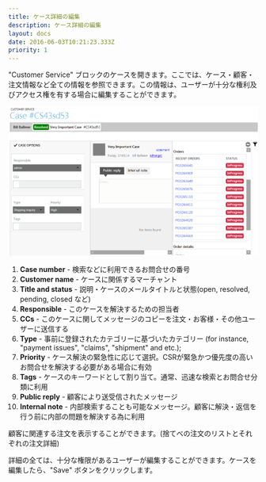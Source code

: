 ```yaml
---
title: ケース詳細の編集
description: ケース詳細の編集
layout: docs
date: 2016-06-03T10:21:23.333Z
priority: 1
---
```

"Customer Service" ブロックのケースを開きます。ここでは、ケース・顧客・注文情報など全ての情報を参照できます。この情報は、ユーザーが十分な権利及びアクセス権を有する場合に編集することができます。

![](../../../assets/images/docs/004-case-details.PNG)

1. **Case number** - 検索などに利用できるお問合せの番号
2. **Customer name** - ケースに関係するマーチャント
3. **Title and status** - 説明・ケースのメールタイトルと状態(open, resolved, pending, closed など)
4. **Responsible** - このケースを解決するための担当者
5. **CCs** - このケースに関してメッセージのコピーを注文・お客様・その他ユーザーに送信する
6. **Type** - 事前に登録されたカテゴリーに基づいたカテゴリー (for instance, "payment issues", "claims", "shipment" and etc.);
7. **Priority** - ケース解決の緊急性に応じて選択。CSRが緊急かつ優先度の高いお問合せを解決する必要がある場合に有効
8. **Tags** - ケースのキーワードとして割り当て。通常、迅速な検索とお問合せ分類に利用
9. **Public reply** - 顧客により送受信されたメッセージ
10. **Internal note** - 内部検索することも可能なメッセージ。顧客に解決・返信を行う前に内部の問題を解決する為に利用

顧客に関連する注文を表示することができます。(捨てべの注文のリストとそれぞれの注文詳細)

詳細の全ては、十分な権限があるユーザーが編集することができます。ケースを編集したら、"Save" ボタンをクリックします。